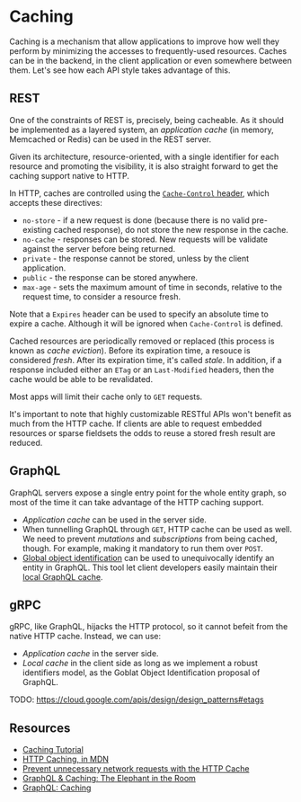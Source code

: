 # Caching
Caching is a mechanism that allow applications to improve how well they perform by minimizing the accesses to frequently-used resources. Caches can be in the backend, in the client application or even somewhere between them. Let's see how each API style takes advantage of this.

## REST
One of the constraints of REST is, precisely, being cacheable. As it should be implemented as a layered system, an _application cache_ (in memory, Memcached or Redis) can be used in the REST server.

Given its architecture, resource-oriented, with a single identifier for each resource and promoting the visibility, it is also straight forward to get the caching support native to HTTP.

In HTTP, caches are controlled using the [`Cache-Control` header][HTTP Caching, in MDN], which accepts these directives:

* `no-store` - if a new request is done (because there is no valid pre-existing cached response), do not store the new response in the cache.
* `no-cache` - responses can be stored. New requests will be validate against the server before being returned.
* `private` - the response cannot be stored, unless by the client application.
* `public` - the response can be stored anywhere.
* `max-age` - sets the maximum amount of time in seconds, relative to the request time, to consider a resource fresh.

Note that a `Expires` header can be used to specify an absolute time to expire a cache. Although it will be ignored when `Cache-Control` is defined.

Cached resources are periodically removed or replaced (this process is known as _cache eviction_). Before its expiration time, a resouce is considered _fresh_. After its expiration time, it's called _stale_. In addition, if a response included either an `ETag` or an `Last-Modified` headers, then the cache would be able to be revalidated.

Most apps will limit their cache only to `GET` requests.

It's important to note that highly customizable RESTful APIs won't benefit as much from the HTTP cache. If clients are able to request embedded resources or sparse fieldsets the odds to reuse a stored fresh result are reduced.

## GraphQL
GraphQL servers expose a single entry point for the whole entity graph, so most of the time it can take advantage of the HTTP caching support.

* _Application cache_ can be used in the server side.
* When tunnelling GraphQL through `GET`, HTTP cache can be used as well. We need to prevent _mutations_ and _subscriptions_ from being cached, though. For example, making it mandatory to run them over `POST`.
* [Global object identification](https://graphql.org/learn/global-object-identification/) can be used to unequivocally identify an entity in GraphQL. This tool let client developers easily maintain their [local GraphQL cache](https://graphql.org/learn/caching/).

## gRPC
gRPC, like GraphQL, hijacks the HTTP protocol, so it cannot befeit from the native HTTP cache. Instead, we can use:

* _Application cache_ in the server side.
* _Local cache_ in the client side as long as we implement a robust identifiers model, as the Goblat Object Identification proposal of GraphQL.

TODO: https://cloud.google.com/apis/design/design_patterns#etags

## Resources
* [Caching Tutorial](https://www.mnot.net/cache_docs/)
* [HTTP Caching, in MDN][]
* [Prevent unnecessary network requests with the HTTP Cache][]
* [GraphQL & Caching: The Elephant in the Room][]
* [GraphQL: Caching][]

[HTTP Caching, in MDN]: https://developer.mozilla.org/en-US/docs/Web/HTTP/Caching
[Prevent unnecessary network requests with the HTTP Cache]: https://web.dev/http-cache/
[GraphQL & Caching: The Elephant in the Room]: https://www.apollographql.com/blog/graphql-caching-the-elephant-in-the-room-11a3df0c23ad/
[GraphQL: Caching]: https://graphql.org/learn/caching/
